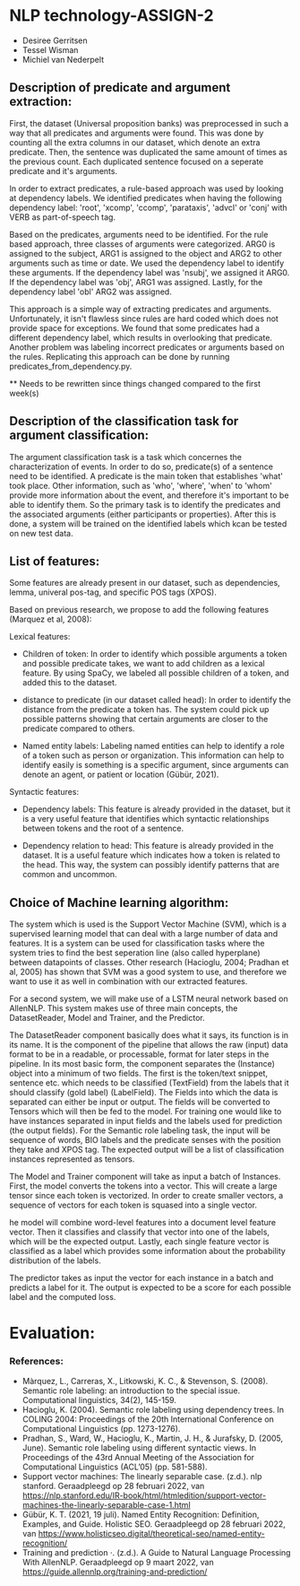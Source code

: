 # NLP technology-ASSIGN-2

- Desiree Gerritsen
- Tessel Wisman
- Michiel van Nederpelt

## Description of predicate and argument extraction:

First, the dataset (Universal proposition banks)  was preprocessed in such a way that all predicates and arguments were found. This was done by counting all the extra columns in our dataset, which denote an extra predicate. Then, the sentence was duplicated the same amount of times as the previous count. Each duplicated sentence focused on a seperate predicate and it's arguments. 

In order to extract predicates, a rule-based approach was used by looking at dependency labels. We identified predicates when having the following dependency label: 'root', 'xcomp', 'ccomp', 'parataxis', 'advcl' or 'conj' with VERB as part-of-speech tag.

Based on the predicates, arguments need to be identified. For the rule based approach, three classes of arguments were categorized. ARG0 is assigned to the subject, ARG1 is assigned to the object and ARG2 to other arguments such as time or date. We used the dependency label to identify these arguments. If the dependency label was 'nsubj', we assigned it ARG0. If the dependency label was 'obj', ARG1 was assigned. Lastly, for the dependency label 'obl' ARG2 was assigned. 

This approach is a simple way of extracting predicates and arguments. Unfortunately, it isn't flawless since rules are hard coded which does not provide space for exceptions. We found that some predicates had a different dependency label, which results in overlooking that predicate. Another problem was labeling incorrect predicates or arguments based on the rules. Replicating this approach can be done by running predicates_from_dependency.py.

** Needs to be rewritten since things changed compared to the first week(s)



## Description of the classification task for argument classification:
The argument classification task is a task which concernes the characterization of events. In order to do so, predicate(s) of a sentence need to be identified. A predicate is the main token that establishes 'what' took place. Other information, such as 
'who', 'where', 'when' to 'whom' provide more information about the event, and therefore it's important to be able to identify them. So the primary task is to identify the predicates and the associated arguments (either participants or properties). After this is done, a system will be trained on the identified labels which kcan be tested on new test data. 

## List of features: 
Some features are already present in our dataset, such as dependencies, lemma, univeral pos-tag, and specific POS tags (XPOS). 

Based on previous research, we propose to add the following features (Marquez et al, 2008):

Lexical features:
- Children of token:
In order to identify which possible arguments a token and possible predicate takes, we want to add children as a lexical feature. By using SpaCy, we labeled all possible children of a token, and added this to the dataset. 

- distance to predicate (in our dataset called head):
In order to identify the distance from the predicate a token has. The system could pick up possible patterns showing that certain arguments are closer to the predicate compared to others.

- Named entity labels:
Labeling named entities can help to identify a role of a token such as person or organization. This information can help to identify easily is something is a specific argument, since arguments can denote an agent, or patient or location (Gübür, 2021).

Syntactic features:
- Dependency labels:
This feature is already provided in the dataset, but it is a very useful feature that identifies which syntactic relationships between tokens and the root of a sentence. 

- Dependency relation to head:
This feature is already provided in the dataset. It is a useful feature which indicates how a token is related to the head. This way, the system can possibly identify patterns that are common and uncommon. 

## Choice of Machine learning algorithm:

The system which is used is the Support Vector Machine (SVM), which is a supervised learning model that can deal with a large number of data and features. It is a system can be used for classification tasks where the system tries to find the best seperation line (also called hyperplane) between datapoints of classes. Other research (Hacioglu, 2004; Pradhan et al, 2005) has shown that SVM was a good system to use, and therefore we want to use it as well in combination with our extracted features. 

For a second system, we will make use of a LSTM neural network based on AllenNLP. This system makes use of three main concepts, the DatasetReader, Model and Trainer, and the Predictor.  

The DatasetReader component basically does what it says, its function is in its name. It is the component of the pipeline that allows the raw (input) data format to be in a readable, or processable, format for later steps in the pipeline. In its most basic form, the component separates the (Instance) object into a minimum of two fields. The first is the token/text snippet, sentence etc. which needs to be classified (TextField) from the labels that it should classify (gold label) (LabelField). The Fields into which the data is separated can either be input or output. The fields will be converted to Tensors which will then be fed to the model. 
For training one would like to have instances separated in input fields and the labels used for prediction (the output fields). For the Semantic role labeling task, the input will be sequence of words, BIO labels and the predicate senses with the position they take and XPOS tag. The expected output will be a list of classification instances represented as tensors.

The Model and Trainer component will take as input a batch of Instances. First, the model converts the tokens into a vector. This will create a large tensor since each token is vectorized. In order to create smaller vectors, a sequence of vectors for each token is squased into a single vector.

he model will combine word-level features into a document level feature vector. Then it classifies and classify that vector into one of the labels, which will be the expected output. Lastly, each single feature vector is classified as a label which provides some information about the probability distribution of the labels. 

The predictor takes as input the vector for each instance in a batch and predicts a label for it. The output is expected to be a score for each possible label and the computed loss. 

# Evaluation:





### References:
- Màrquez, L., Carreras, X., Litkowski, K. C., & Stevenson, S. (2008). Semantic role labeling: an introduction to the special issue. Computational linguistics, 34(2), 145-159.
- Hacioglu, K. (2004). Semantic role labeling using dependency trees. In COLING 2004: Proceedings of the 20th International Conference on Computational Linguistics (pp. 1273-1276).
- Pradhan, S., Ward, W., Hacioglu, K., Martin, J. H., & Jurafsky, D. (2005, June). Semantic role labeling using different syntactic views. In Proceedings of the 43rd Annual Meeting of the Association for Computational Linguistics (ACL’05) (pp. 581-588).
- Support vector machines: The linearly separable case. (z.d.). nlp stanford. Geraadpleegd op 28 februari 2022, van https://nlp.stanford.edu/IR-book/html/htmledition/support-vector-machines-the-linearly-separable-case-1.html
- Gübür, K. T. (2021, 19 juli). Named Entity Recognition: Definition, Examples, and Guide. Holistic SEO. Geraadpleegd op 28 februari 2022, van https://www.holisticseo.digital/theoretical-seo/named-entity-recognition/
- Training and prediction ·. (z.d.). A Guide to Natural Language Processing With AllenNLP. Geraadpleegd op 9 maart 2022, van https://guide.allennlp.org/training-and-prediction/
